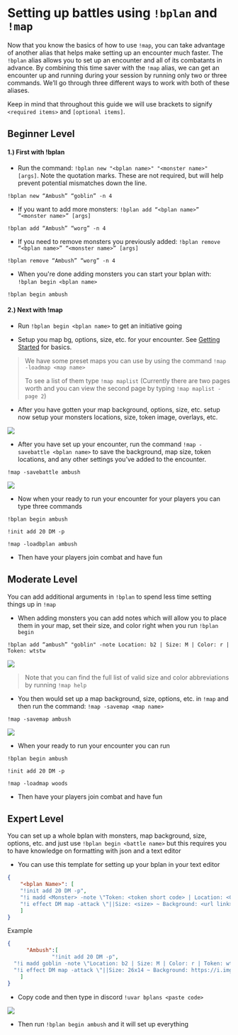 # Setting up battles using `!bplan` and `!map`

Now that you know the basics of how to use `!map`, you can take advantage of another alias that helps make setting up an encounter much faster.  The `!bplan` alias allows you to set up an encounter and all of its combatants in advance.  By combining this time saver with the `!map` alias, we can get an encounter up and running during your session by running only two or three commands.  We’ll go through three different ways to work with both of these aliases.

Keep in mind that throughout this guide we will use brackets to signify `<required items>` and `[optional items]`.

## Beginner Level


#### 1.) First with !bplan

- Run the command: `!bplan new "<bplan name>" "<monster name>" [args]`.  Note the quotation marks.  These are not required, but will help prevent potential mismatches down the line.

`!bplan new “Ambush” “goblin” -n 4`

- If you want to add more monsters: `!bplan add “<bplan name>” “<monster name>” [args]`

`!bplan add “Ambush” “worg” -n 4`

- If you need to remove monsters you previously added: `!bplan remove “<bplan name>” “<monster name>” [args]`

`!bplan remove “Ambush” “worg” -n 4`

- When you're done adding monsters you can start your bplan with: `!bplan begin <bplan name>`

`!bplan begin ambush`


#### 2.) Next with !map

- Run  `!bplan begin <bplan name>` to get an initiative going

- Setup you map bg, options, size, etc. for your encounter. See [Getting Started](http://docs.otfbm.com/#/guides_getting_started) for basics.

> We have some preset maps you can use by using the command `!map -loadmap <map name>`
>
> To see a list of them type `!map maplist` (Currently there are two pages worth and you can view the second page by typing `!map maplist -page 2`)

- After you have gotten your map background, options, size, etc. setup now setup your monsters locations, size, token image, overlays, etc.

![](https://cdn.discordapp.com/attachments/695782699834540082/764230688387629066/Screen_Shot_2020-10-08_at_7.30.03_AM.png)

- After you have set up your encounter, run the command `!map -savebattle <bplan name>` to save the background, map size, token locations, and any other settings you’ve added to the encounter.

`!map -savebattle ambush`

![](https://cdn.discordapp.com/attachments/695782699834540082/764231326676549632/Screen_Shot_2020-10-08_at_7.31.42_AM.png)

- Now when your ready to run your encounter for your players you can type three commands

`!bplan begin ambush`

`!init add 20 DM -p`

`!map -loadbplan ambush`

- Then have your players join combat and have fun

## Moderate Level

You can add additional arguments in `!bplan` to spend less time setting things up in `!map`

- When adding monsters you can add notes which will allow you to place them in your map, set their size, and color right when you run `!bplan begin`

`!bplan add “ambush” "goblin" -note Location: b2 | Size: M | Color: r | Token: wtstw`

![](https://cdn.discordapp.com/attachments/695782699834540082/764233446703759365/Screen_Shot_2020-10-09_at_3.10.32_PM.png)

> Note that you can find the full list of valid size and color abbreviations by running `!map help`

- You then would set up a map background, size, options, etc. in `!map` and then run the command: `!map -savemap <map name>`

`!map -savemap ambush`

![](https://cdn.discordapp.com/attachments/695782699834540082/764236623692955708/Screen_Shot_2020-10-09_at_3.23.16_PM.png)

- When your ready to run your encounter you can run

`!bplan begin ambush`

`!init add 20 DM -p`

`!map -loadmap woods`

- Then have your players join combat and have fun

## Expert Level

You can set up a whole bplan with monsters, map background, size, options, etc. and just use `!bplan begin <battle name>` but this requires you to have knowledge on formatting with json and a text editor

- You can use this template for setting up your bplan in your text editor

```json
{
    "<bplan Name>": [
    "!init add 20 DM -p",
    "!i madd <Monster> -note \"Token: <token short code> | Location: <Grid Location>\" <Other Modifiers>",
    "!i effect DM map -attack \"||Size: <size> ~ Background: <url link> ~ Options: <options> ~ Objects: <object> ~ Walls: <wall>\""
    ]
}
```

Example

```json
{
      "Ambush":[
              "!init add 20 DM -p",
  "!i madd goblin -note \"Location: b2 | Size: M | Color: r | Token: wtstw\"",
  "!i effect DM map -attack \"||Size: 26x14 ~ Background: https://i.imgur.com/O2tMCFC.jpg ~ Options: dc60\""
    ]
}
```

- Copy code and then type in discord `!uvar bplans <paste code>`

![](https://cdn.discordapp.com/attachments/695782699834540082/764238746983333928/Screen_Shot_2020-10-09_at_3.31.43_PM.png)

- Then run `!bplan begin ambush` and it will set up everything




